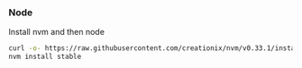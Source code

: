 ### Node
Install nvm and then node

```bash
curl -o- https://raw.githubusercontent.com/creationix/nvm/v0.33.1/install.sh | bash
nvm install stable
```
